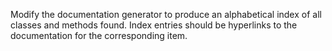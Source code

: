 Modify the documentation generator to produce an alphabetical index of all classes and methods found.
Index entries should be hyperlinks to the documentation for the corresponding item.
